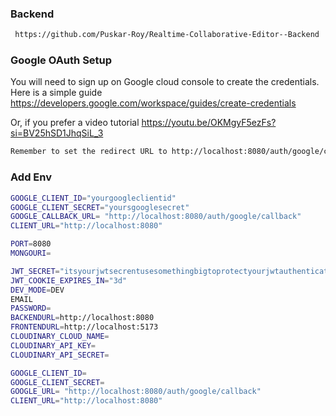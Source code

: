 ### Backend

```bash
 https://github.com/Puskar-Roy/Realtime-Collaborative-Editor--Backend
```

### Google OAuth Setup

You will need to sign up on Google cloud console to create the credentials.  
Here is a simple guide <https://developers.google.com/workspace/guides/create-credentials>  

Or, if you prefer a video tutorial  <https://youtu.be/OKMgyF5ezFs?si=BV25hSD1JhqSiL_3>

```txt
Remember to set the redirect URL to http://localhost:8080/auth/google/callback or the port you are running your server on.
```

### Add Env

```bash
GOOGLE_CLIENT_ID="yourgoogleclientid"
GOOGLE_CLIENT_SECRET="yoursgooglesecret"
GOOGLE_CALLBACK_URL= "http://localhost:8080/auth/google/callback"
CLIENT_URL="http://localhost:8080"

PORT=8080
MONGOURI=

JWT_SECRET="itsyourjwtsecrentusesomethingbigtoprotectyourjwtauthentication"
JWT_COOKIE_EXPIRES_IN="3d"
DEV_MODE=DEV
EMAIL
PASSWORD=
BACKENDURL=http://localhost:8080
FRONTENDURL=http://localhost:5173
CLOUDINARY_CLOUD_NAME=
CLOUDINARY_API_KEY=
CLOUDINARY_API_SECRET=

GOOGLE_CLIENT_ID=
GOOGLE_CLIENT_SECRET=
GOOGLE_URL= "http://localhost:8080/auth/google/callback"
CLIENT_URL="http://localhost:8080"
```
